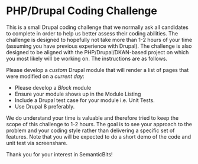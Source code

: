 # PHP/Drupal Coding Challenge

This is a small Drupal coding challenge that we normally ask all candidates to complete in order to help us better assess their coding abilities. The challenge is designed to hopefully not take more than 1-2 hours of your time (assuming you have previous experience with Drupal). The challenge is also designed to be aligned with the PHP/Drupal/DKAN-based project on which you most likely will be working on. The instructions are as follows.

Please develop a _custom_ Drupal module that will render a list of pages that were modified on a _current day_:
* Please develop a _Block_ module
* Ensure your module shows up in the Module Listing
* Include a Drupal test case for your module i.e. Unit Tests.
* Use Drupal 8 preferably.

We do understand your time is valuable and therefore tried to keep the scope of this challenge to 1-2 hours. The goal is to see your approach to the problem and your coding style rather than delivering a specific set of features. Note that you will be expected to do a short demo of the code and unit test via screenshare.

Thank you for your interest in SemanticBits!
